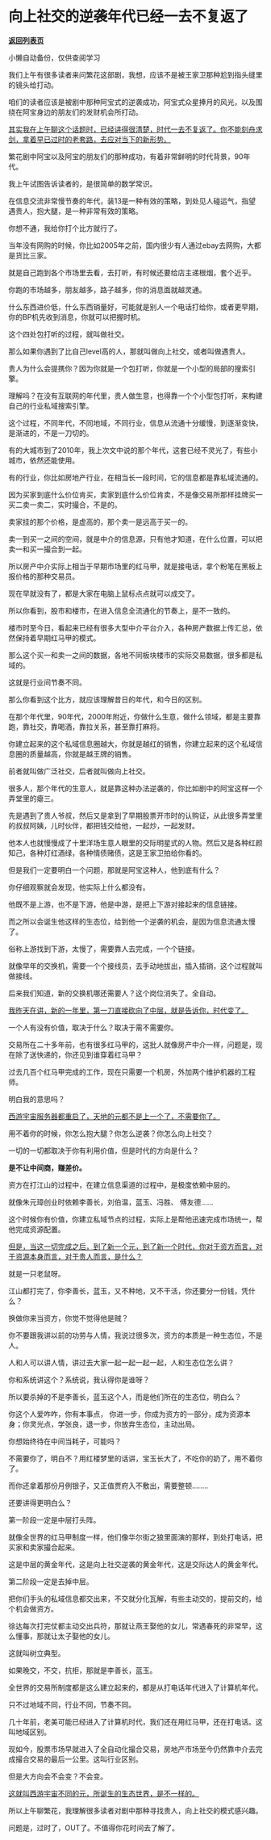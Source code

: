 # 向上社交的逆袭年代已经一去不复返了

[**返回列表页**](/gzh/记忆承载3)

小懒自动备份，仅供查阅学习

我们上午有很多读者来问繁花这部剧，我想，应该不是被王家卫那种尬到指头缝里的镜头给打动。  

咱们的读者应该是被剧中那种阿宝式的逆袭成功，阿宝式众星捧月的风光，以及围绕在阿宝身边的朋友们的发财机会所打动。  

[其实我在上午聊这个话题时，已经讲得很清楚，时代一去不复返了。你不能刻舟求剑，拿着早已过时的老套路，去应对当下的新形势。](http://mp.weixin.qq.com/s?__biz=MzU0MjYwNDU2Mw==&mid=2247513184&idx=1&sn=d59b661e094258ffe2ee5da80fe48398&chksm=fb1ad81ccc6d510a1f2790cca8cb06ad63c96c4ba6c3c7a85d7fccc0df4302c0c0d1fd409e7f&scene=21#wechat_redirect)

繁花剧中阿宝以及阿宝的朋友们的那种成功，有着非常鲜明的时代背景，90年代。  

我上午试图告诉读者的，是很简单的数学常识。  

在信息交流非常慢节奏的年代，装13是一种有效的策略，到处见人碰运气，指望遇贵人，抱大腿，是一种非常有效的策略。  

你想不通，我给你打个比方就行了。  

当年没有网购的时候，你比如2005年之前，国内很少有人通过ebay去网购，大都是货比三家。  

就是自己跑到各个市场里去看，去打听，有时候还要给店主递根烟，套个近乎。  

你跑的市场越多，朋友越多，路子越多，你的消息面就越灵通。  

什么东西进价低，什么东西销量好，可能就是别人一个电话打给你，或者更早期，你的BP机先收到消息，你就可以把握时机。  

这个四处包打听的过程，就叫做社交。  

那么如果你遇到了比自己level高的人，那就叫做向上社交，或者叫做遇贵人。  

贵人为什么会提携你？因为你就是一个包打听，你就是一个小型的局部的搜索引擎。  

理解吗？在没有互联网的年代里，贵人做生意，也得靠一个个小型包打听，来构建自己的行业私域搜索引擎。

这个过程，不同年代，不同地域，不同行业，信息从流通十分缓慢，到逐渐变快，是渐进的，不是一刀切的。  

有的大城市到了2010年，我上次文中说的那个年代，这套已经不灵光了，有些小城市，依然还能使用。  

有的行业，你比如房地产行业，在相当长一段时间，它的信息都是靠私域流通的。  

因为买家到底什么价位肯买，卖家到底什么价位肯卖，不是像交易所那样挂牌买一买二卖一卖二，实时撮合，不是的。  

卖家挂的那个价格，是虚高的，那个卖一是远高于买一的。  

卖一到买一之间的空间，就是中介的信息源，只有他才知道，在什么位置，可以把卖一和买一撮合到一起。  

所以房产中介实际上相当于早期市场里的红马甲，就是接电话，拿个粉笔在黑板上报价格的那种交易员。  

现在早就没有了，都是大家在电脑上鼠标点点就可以成交了。  

所以你看到，股市和楼市，在进入信息全流通化的节奏上，是不一致的。  

楼市时至今日，看起来已经有很多大型中介平台介入，各种房产数据上传汇总，依然保持着早期红马甲的模式。  

那么这个买一和卖一之间的数据，各地不同板块楼市的实际交易数据，很多都是私域的。  

这就是行业间节奏不同。

那么你看到这个比方，就应该理解昔日的年代，和今日的区别。  

在那个年代里，90年代，2000年附近，你做什么生意，做什么领域，都是主要靠跑，靠社交，靠喝酒，靠拉关系，甚至靠打麻将。

你建立起来的这个私域信息圈越大，你就是越红的销售，你建立起来的这个私域信息圈的质量越高，你就是越王牌的销售。  

前者就叫做广泛社交，后者就叫做向上社交。  

很多人，那个年代的生意人，就是靠这种办法逆袭的，你比如剧中的阿宝这样一个弄堂里的瘪三。  

先是遇到了贵人爷叔，然后又是拿到了早期股票开市时的认购证，从此很多弄堂里的叔叔阿姨，儿时伙伴，都把钱交给他，一起炒，一起发财。

他本人也就慢慢成了十里洋场生意人眼里的交际明星式的人物。然后又是各种红颜知己，各种灯红酒绿，各种情债赌债，这是王家卫拍给你看的。

但是我们一定要明白一个问题，那就是阿宝这种人，他到底有什么？  

你仔细观察就会发现，他实际上什么都没有。  

他既不是上游，也不是下游，他是中游，是把上下游对接起来的信息链接。  

而之所以会诞生他这样的生态位，给到他一个逆袭的机会，是因为信息流通太慢了。  

俗称上游找到下游，太慢了，需要靠人去完成，一个个链接。

就像早年的交换机，需要一个个接线员，去手动地拔出，插入插销，这个过程就叫做接线。  

后来我们知道，新的交换机哪还需要人？这个岗位消失了。全自动。

[我昨天在讲，新的一年里，第一刀直接砍向了中层，就是告诉你，时代变了。](http://mp.weixin.qq.com/s?__biz=MzU0MjYwNDU2Mw==&mid=2247513175&idx=1&sn=56a3577904fafe39b1668ddbb1124095&chksm=fb1ad82bcc6d513dd128824e4c21a1509f8b2dfd71aa44895e9394210f4666b9bbf93005be9a&scene=21#wechat_redirect)  

一个人有没有价值，取决于什么？取决于需不需要你。  

交易所在二十多年前，也有很多红马甲的，这批人就像房产中介一样，问题是，现在除了送快递的，你还见到谁穿着红马甲？  

过去几百个红马甲完成的工作，现在只需要一个机房，外加两个维护机器的工程师。  

明白我的意思吗？  

[西游宇宙服务器都重启了，天地的元都不是上一个了，不需要你了。](http://mp.weixin.qq.com/s?__biz=MzU0MjYwNDU2Mw==&mid=2247513158&idx=1&sn=47b236eb4a2e329552ac58b9e39c99c9&chksm=fb1ad83acc6d512cae5ed55f505b344937ab1b520fb420014b970a4740fb66a76b17e9b9945a&scene=21#wechat_redirect)

用不着你的时候，你怎么抱大腿？你怎么逆袭？你怎么向上社交？  

一切的一切都取决于你有利用价值，但是时代的方向是什么？

 **是不让中间商，赚差价。**

资方在打江山的过程中，在建立信息渠道的过程中，是极度依赖中层的。  

就像朱元璋创业时依赖李善长，刘伯温，蓝玉、冯胜、 傅友德......

这个时候你有价值，你建立私域节点的过程，实际上是帮他迅速完成市场统一，帮他完成资源配置。  

[但是，当这一切完成之后，到了新一个元，到了新一个时代，你对于资方而言，对于资源本身而言，对于贵人而言，是什么？](http://mp.weixin.qq.com/s?__biz=MzU0MjYwNDU2Mw==&mid=2247513158&idx=1&sn=47b236eb4a2e329552ac58b9e39c99c9&chksm=fb1ad83acc6d512cae5ed55f505b344937ab1b520fb420014b970a4740fb66a76b17e9b9945a&scene=21#wechat_redirect)  

就是一只老鼠呀。

江山都打完了，你李善长，蓝玉，又不种地，又不干活，你还要分一份钱，凭什么？  

换做你来当资方，你觉不觉得他是贼？  

你不要跟我讲以前的功劳与人情，我说过很多次，资方的本质是一种生态位，不是人。  

人和人可以讲人情，讲过去大家一起一起一起一起，人和生态位怎么讲？

你和系统讲这个？系统说，我认得你是谁呀？  

所以要杀掉的不是李善长，蓝玉这个人，而是他们所在的生态位，明白么？  

你这个人爱咋咋，你有本事点， 你进一步，你成为资方的一部分，成为资源本身；你灵光点，学张良，退一步，你放弃生态位，主动出局。  

你想始终待在中间当耗子，可能吗？  

不需要你了，明白不？用红楼梦里的话讲，宝玉长大了，不吃你的奶了，用不着你了。  

而你还拿着那份月例银子，又正值贾府入不敷出，需要整顿........  

还要讲得更明白么？  

第一阶段一定是中层打头阵。

就像全世界的红马甲制度一样，他们像华尔街之狼里面演的那样，到处打电话，把买家和卖家撮合起来。

这是中层的黄金年代，这是向上社交逆袭的黄金年代，这是交际达人的黄金年代。

第二阶段一定是去掉中层。  

把你们手头的私域信息都交出来，不交就分化瓦解，有些主动交的，提前交的，给个机会做资方。  

徐达每次打完仗都主动交出兵符，那就让燕王娶他的女儿，常遇春死的非常早，这么懂事，那就让太子娶他的女儿。

这就叫树立典型。  

如果晚交，不交，抗拒，那就是李善长，蓝玉。  

全世界的交易所制度都是这么建立起来的，都是从打电话年代进入了计算机年代。

只不过地域不同，行业不同，节奏不同。  

几十年前，老美可能已经进入了计算机时代，我们还在用红马甲，还在打电话。这叫地域区别。

现如今，股票市场早就进入了全自动化撮合交易，房地产市场至今仍然靠中介去完成撮合交易的最后一公里。这叫行业区别。

但是大方向会不会变？不会变。  

[这就叫西游宇宙不同的元，所诞生的生态世界，是不一样的。](http://mp.weixin.qq.com/s?__biz=MzU0MjYwNDU2Mw==&mid=2247513158&idx=1&sn=47b236eb4a2e329552ac58b9e39c99c9&chksm=fb1ad83acc6d512cae5ed55f505b344937ab1b520fb420014b970a4740fb66a76b17e9b9945a&scene=21#wechat_redirect)  

所以上午聊繁花，我理解很多读者对剧中那种寻找贵人，向上社交的模式感兴趣。  

问题是，过时了，OUT了。不值得你花时间去了解了。

